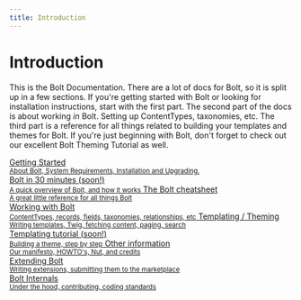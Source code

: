 ```yaml
---
title: Introduction
---
```

Introduction
============

This is the Bolt Documentation. There are a lot of docs for Bolt, so it is split
up in a few sections. If you're getting started with Bolt or looking for
installation instructions, start with the first part. The second part of the
docs is about working _in_ Bolt. Setting up ContentTypes, taxonomies, etc. The
third part is a reference for all things related to building your templates and
themes for Bolt. If you're just beginning with Bolt, don't forget to check out
our excellent Bolt Theming Tutorial as well.

<a href="about" class="button large expand docsintro">
Getting Started<br>
<small>About Bolt, System Requirements, Installation and Upgrading.</small>
</a>

<div class="docsintro">
    <a href="#" onclick="alert('Coming soon!');"  class="button medium docsintro">
    Bolt in 30 minutes (soon!)<br>
    <small>A quick overview of Bolt, and how it works</small>
    </a>
    <a href="../cheatsheet" class="button medium docsintro">
    The Bolt cheatsheet<br>
    <small>A great little reference for all things Bolt</small>
    </a>
</div>

<a href="../content/contenttypes-and-records" class="button large expand docsintro">
Working with Bolt<br>
<small>ContentTypes, records, fields, taxonomies, relationships, etc</small>
</a>

<a href="../templates/templates-routes" class="button large expand docsintro">
Templating / Theming<br>
<small>Writing templates, Twig, fetching content, paging, search</small>
</a>

<div class="docsintro">
<a href="#" onclick="alert('Coming soon!');" class="button medium docsintro">
Templating tutorial (soon!)<br>
<small>Building a theme, step by step</small>
</a>
<a href="../other/manifesto" class="button medium docsintro">
Other information<br>
<small>Our manifesto, HOWTO's, Nut, and credits</small>
</a>
</div>

<a href="../extensions/introduction" class="button large expand docsintro">
Extending Bolt<br>
<small>Writing extensions, submitting them to the marketplace</small>
</a>

<div class="docsintro">
<a href="../internals/bolt-internals" class="button medium docsintro">
Bolt Internals<br>
<small>Under the hood, contributing, coding standards</small>
</a>
</div>
